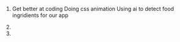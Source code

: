 1. Get better at coding
   Doing css animation
   Using ai to detect food ingridients for our app

2. 

3. 